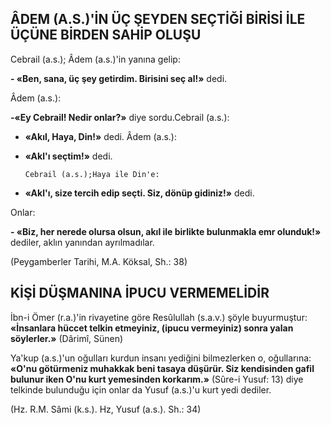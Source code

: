 ## ÂDEM (A.S.)'İN ÜÇ ŞEYDEN SEÇTİĞİ BİRİSİ İLE ÜÇÜNE BİRDEN SAHİP OLUŞU

Cebrail (a.s.); Âdem (a.s.)'in yanına gelip:

**-  «Ben, sana, üç şey getirdim. Birisini seç al!»** dedi.

Âdem (a.s.):

**-«Ey Cebrail! Nedir onlar?»** diye sordu.Cebrail (a.s.):

- **«Akıl, Haya, Din!»** dedi. Âdem (a.s.):

- **«Akl'ı seçtim!»** dedi.

      Cebrail (a.s.);Haya ile Din'e:

-  **«Akl'ı, size tercih edip seçti. Siz, dönüp gidiniz!»** dedi.

Onlar:

**-  «Biz, her nerede olursa olsun, akıl ile birlikte bulunmakla emr olunduk!»** dediler, aklın yanından ayrılmadılar.

(Peygamberler Tarihi, M.A. Köksal, Sh.: 38)

## KİŞİ DÜŞMANINA İPUCU VERMEMELİDİR

İbn-i Ömer (r.a.)'in rivayetine göre Resûlul­lah (s.a.v.) şöyle buyurmuştur: **«İnsanlara hüc­cet telkin etmeyiniz, (ipucu vermeyiniz) sonra yalan söylerler.»** (Dârimî, Sünen)

Ya'kup (a.s.)'un oğulları kurdun insanı yediğini bilmezlerken o, oğullarına: **«O'nu götür­meniz muhakkak beni tasaya düşürür. Siz ken­disinden gafil bulunur iken O'nu kurt yemesin­den korkarım.»** (Sûre-i Yusuf: 13) diye telkinde bulunduğu için onlar da Yusuf (a.s.)'u kurt ye­di dediler.

(Hz. R.M. Sâmi (k.s.). Hz, Yusuf (a.s.). Sh.: 34)
